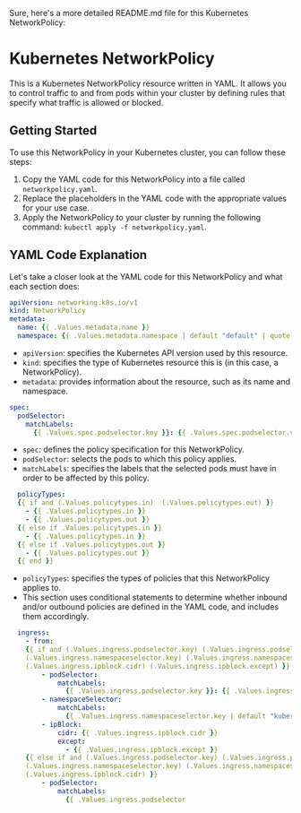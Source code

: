 Sure, here's a more detailed README.md file for this Kubernetes NetworkPolicy:

# Kubernetes NetworkPolicy

This is a Kubernetes NetworkPolicy resource written in YAML. It allows you to control traffic to and from pods within your cluster by defining rules that specify what traffic is allowed or blocked.

## Getting Started

To use this NetworkPolicy in your Kubernetes cluster, you can follow these steps:

1. Copy the YAML code for this NetworkPolicy into a file called `networkpolicy.yaml`.
2. Replace the placeholders in the YAML code with the appropriate values for your use case.
3. Apply the NetworkPolicy to your cluster by running the following command: `kubectl apply -f networkpolicy.yaml`.

## YAML Code Explanation

Let's take a closer look at the YAML code for this NetworkPolicy and what each section does:

```yaml
apiVersion: networking.k8s.io/v1
kind: NetworkPolicy
metadata:
  name: {{ .Values.metadata.name }}
  namespace: {{ .Values.metadata.namespace | default "default" | quote }}
```
- `apiVersion`: specifies the Kubernetes API version used by this resource.
- `kind`: specifies the type of Kubernetes resource this is (in this case, a NetworkPolicy).
- `metadata`: provides information about the resource, such as its name and namespace.

```yaml
spec:
  podSelector:
    matchLabels:
      {{ .Values.spec.podselector.key }}: {{ .Values.spec.podselector.value }}
```
- `spec`: defines the policy specification for this NetworkPolicy.
- `podSelector`: selects the pods to which this policy applies.
- `matchLabels`: specifies the labels that the selected pods must have in order to be affected by this policy.

```yaml
  policyTypes:
  {{ if and (.Values.policytypes.in)  (.Values.policytypes.out) }}
    - {{ .Values.policytypes.in }}
    - {{ .Values.policytypes.out }}
  {{ else if .Values.policytypes.in }}
    - {{ .Values.policytypes.in }}
  {{ else if .Values.policytypes.out }}
    - {{ .Values.policytypes.out }}
  {{ end }}
```
- `policyTypes`: specifies the types of policies that this NetworkPolicy applies to.
- This section uses conditional statements to determine whether inbound and/or outbound policies are defined in the YAML code, and includes them accordingly.

```yaml
  ingress:
    - from:
    {{ if and (.Values.ingress.podselector.key) (.Values.ingress.podselector.value) 
    (.Values.ingress.namespaceselector.key) (.Values.ingress.namespaceselector.value) 
    (.Values.ingress.ipblock.cidr) (.Values.ingress.ipblock.except) }}
        - podSelector:
            matchLabels:
              {{ .Values.ingress.podselector.key }}: {{ .Values.ingress.podselector.value }}  
        - namespaceSelector: 
            matchLabels:
              {{ .Values.ingress.namespaceselector.key | default "kubernetes.io/metadata.name" | quote}}: {{ .Values.ingress.namespaceselector.value | default "default" | quote}}     
        - ipBlock:
            cidr: {{ .Values.ingress.ipblock.cidr }}
            except:
              - {{ .Values.ingress.ipblock.except }}
    {{ else if and (.Values.ingress.podselector.key) (.Values.ingress.podselector.value) 
    (.Values.ingress.namespaceselector.key) (.Values.ingress.namespaceselector.value) 
    (.Values.ingress.ipblock.cidr) }}
        - podSelector:
            matchLabels:
              {{ .Values.ingress.podselector